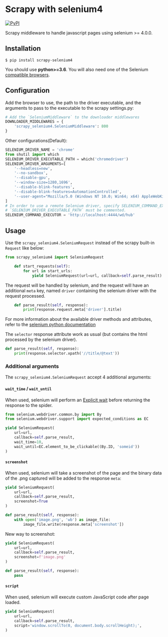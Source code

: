 # Scrapy with selenium4
[![PyPI](https://img.shields.io/pypi/v/scrapy-selenium4.svg)](https://pypi.python.org/pypi/scrapy-selenium4)

Scrapy middleware to handle javascript pages using selenium >= 4.0.0.

## Installation
```
$ pip install scrapy-selenium4
```
You should use **python>=3.6**. 
You will also need one of the Selenium [compatible browsers](http://www.seleniumhq.org/about/platforms.jsp).

## Configuration
Add the browser to use, the path to the driver executable, and the arguments to pass to the executable to the scrapy settings.py:
```python
# Add the `SeleniumMiddleware` to the downloader middlewares
DOWNLOADER_MIDDLEWARES = {
    'scrapy_selenium4.SeleniumMiddleware': 800
}
```
Other configurations(Default):
```python
SELENIUM_DRIVER_NAME = 'chrome'
from shutil import which
SELENIUM_DRIVER_EXECUTABLE_PATH = which('chromedriver')
SELENIUM_DRIVER_ARGUMENTS=[
    '--headless=new',
    '--no-sandbox',
    '--disable-gpu',
    '--window-size=1280,1696',
    '--disable-blink-features',
    '--disable-blink-features=AutomationControlled',
    '--user-agent="Mozilla/5.0 (Windows NT 10.0; Win64; x64) AppleWebKit/537.36 (KHTML, like Gecko) Chrome/91.0.4472.124 Safari/537.36"',
]
# In order to use a remote Selenium driver, specify SELENIUM_COMMAND_EXECUTOR instead of SELENIUM_DRIVER_EXECUTABLE_PATH.
# `SELENIUM_DRIVER_EXECUTABLE_PATH` must be commented.
SELENIUM_COMMAND_EXECUTOR = 'http://localhost:4444/wd/hub'
```
## Usage
Use the `scrapy_selenium4.SeleniumRequest` instead of the scrapy built-in `Request` like below:
```python
from scrapy_selenium4 import SeleniumRequest

    def start_requests(self):
        for url in start_urls:
            yield SeleniumRequest(url=url, callback=self.parse_result)
```
The request will be handled by selenium, and the request will have an additional `meta` key, named `driver` containing the selenium driver with the request processed.
```python
    def parse_result(self, response):
        print(response.request.meta['driver'].title)
```
For more information about the available driver methods and attributes, refer to the [selenium python documentation](http://selenium-python.readthedocs.io/api.html#module-selenium.webdriver.remote.webdriver)

The `selector` response attribute work as usual (but contains the html processed by the selenium driver).
```python
def parse_result(self, response):
    print(response.selector.xpath('//title/@text'))
```

### Additional arguments
The `scrapy_selenium4.SeleniumRequest` accept 4 additional arguments:

#### `wait_time` / `wait_until`

When used, selenium will perform an [Explicit wait](http://selenium-python.readthedocs.io/waits.html#explicit-waits) before returning the response to the spider.
```python
from selenium.webdriver.common.by import By
from selenium.webdriver.support import expected_conditions as EC

yield SeleniumRequest(
    url=url,
    callback=self.parse_result,
    wait_time=10,
    wait_until=EC.element_to_be_clickable((By.ID, 'someid'))
)
```

#### `screenshot`
When used, selenium will take a screenshot of the page and the binary data of the .png captured will be added to the response `meta`:
```python
yield SeleniumRequest(
    url=url,
    callback=self.parse_result,
    screenshot=True
)

def parse_result(self, response):
    with open('image.png', 'wb') as image_file:
        image_file.write(response.meta['screenshot'])
```

New way to screenshot:
```python
yield SeleniumRequest(
    url=url,
    callback=self.parse_result,
    screenshot=f'image.png'
)

def parse_result(self, response):
    pass
```

#### `script`
When used, selenium will execute custom JavaScript code after page loaded.
```python
yield SeleniumRequest(
    url=url,
    callback=self.parse_result,
    script='window.scrollTo(0, document.body.scrollHeight);',
)
```

